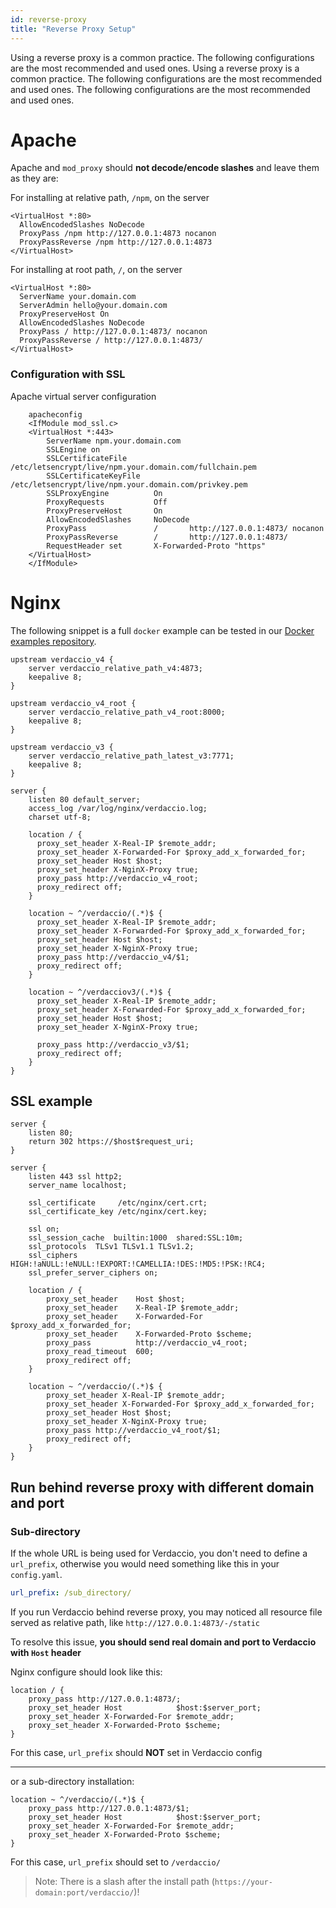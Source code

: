 ```yaml
---
id: reverse-proxy
title: "Reverse Proxy Setup"
---
```


Using a reverse proxy is a common practice. The following configurations are the most recommended and used ones. Using a reverse proxy is a common practice. The following configurations are the most recommended and used ones. The following configurations are the most recommended and used ones.

# Apache

Apache and `mod_proxy` should **not decode/encode slashes** and leave them as they are:

For installing at relative path, `/npm`, on the server

````
<VirtualHost *:80>
  AllowEncodedSlashes NoDecode
  ProxyPass /npm http://127.0.0.1:4873 nocanon
  ProxyPassReverse /npm http://127.0.0.1:4873
</VirtualHost>
````

For installing at root path, `/`, on the server
````
<VirtualHost *:80>
  ServerName your.domain.com
  ServerAdmin hello@your.domain.com
  ProxyPreserveHost On
  AllowEncodedSlashes NoDecode
  ProxyPass / http://127.0.0.1:4873/ nocanon
  ProxyPassReverse / http://127.0.0.1:4873/
</VirtualHost>
````

### Configuration with SSL

Apache virtual server configuration

````
    apacheconfig
    <IfModule mod_ssl.c>
    <VirtualHost *:443>
        ServerName npm.your.domain.com
        SSLEngine on
        SSLCertificateFile      /etc/letsencrypt/live/npm.your.domain.com/fullchain.pem
        SSLCertificateKeyFile   /etc/letsencrypt/live/npm.your.domain.com/privkey.pem
        SSLProxyEngine          On
        ProxyRequests           Off
        ProxyPreserveHost       On
        AllowEncodedSlashes     NoDecode
        ProxyPass               /       http://127.0.0.1:4873/ nocanon
        ProxyPassReverse        /       http://127.0.0.1:4873/
        RequestHeader set       X-Forwarded-Proto "https"
    </VirtualHost>
    </IfModule>
````

# Nginx

The following snippet is a full `docker` example can be tested in our [Docker examples repository](https://github.com/verdaccio/verdaccio/tree/5.x/docker-examples/reverse_proxy/nginx).

````
upstream verdaccio_v4 {
    server verdaccio_relative_path_v4:4873;
    keepalive 8;
}

upstream verdaccio_v4_root {
    server verdaccio_relative_path_v4_root:8000;
    keepalive 8;
}

upstream verdaccio_v3 {
    server verdaccio_relative_path_latest_v3:7771;
    keepalive 8;
}

server {
    listen 80 default_server;
    access_log /var/log/nginx/verdaccio.log;
    charset utf-8;

    location / {
      proxy_set_header X-Real-IP $remote_addr;
      proxy_set_header X-Forwarded-For $proxy_add_x_forwarded_for;
      proxy_set_header Host $host;
      proxy_set_header X-NginX-Proxy true;
      proxy_pass http://verdaccio_v4_root;
      proxy_redirect off;
    }

    location ~ ^/verdaccio/(.*)$ {
      proxy_set_header X-Real-IP $remote_addr;
      proxy_set_header X-Forwarded-For $proxy_add_x_forwarded_for;
      proxy_set_header Host $host;
      proxy_set_header X-NginX-Proxy true;
      proxy_pass http://verdaccio_v4/$1;
      proxy_redirect off;
    }

    location ~ ^/verdacciov3/(.*)$ {
      proxy_set_header X-Real-IP $remote_addr;
      proxy_set_header X-Forwarded-For $proxy_add_x_forwarded_for;
      proxy_set_header Host $host;
      proxy_set_header X-NginX-Proxy true;

      proxy_pass http://verdaccio_v3/$1;
      proxy_redirect off;
    }
}
````

## SSL example

````
server {
    listen 80;
    return 302 https://$host$request_uri;
}

server {
    listen 443 ssl http2;
    server_name localhost;

    ssl_certificate     /etc/nginx/cert.crt;
    ssl_certificate_key /etc/nginx/cert.key;

    ssl on;
    ssl_session_cache  builtin:1000  shared:SSL:10m;
    ssl_protocols  TLSv1 TLSv1.1 TLSv1.2;
    ssl_ciphers HIGH:!aNULL:!eNULL:!EXPORT:!CAMELLIA:!DES:!MD5:!PSK:!RC4;
    ssl_prefer_server_ciphers on;

    location / {
        proxy_set_header    Host $host;
        proxy_set_header    X-Real-IP $remote_addr;
        proxy_set_header    X-Forwarded-For $proxy_add_x_forwarded_for;
        proxy_set_header    X-Forwarded-Proto $scheme;
        proxy_pass          http://verdaccio_v4_root;
        proxy_read_timeout  600;
        proxy_redirect off;
    }

    location ~ ^/verdaccio/(.*)$ {
        proxy_set_header X-Real-IP $remote_addr;
        proxy_set_header X-Forwarded-For $proxy_add_x_forwarded_for;
        proxy_set_header Host $host;
        proxy_set_header X-NginX-Proxy true;
        proxy_pass http://verdaccio_v4_root/$1;
        proxy_redirect off;
    }
}
````

## Run behind reverse proxy with different domain and port

### Sub-directory

If the whole URL is being used for Verdaccio, you don't need to define a `url_prefix`, otherwise you would need something like this in your `config.yaml`.

```yaml
url_prefix: /sub_directory/
```

If you run Verdaccio behind reverse proxy, you may noticed all resource file served as relative path, like `http://127.0.0.1:4873/-/static`

To resolve this issue, **you should send real domain and port to Verdaccio with `Host` header**

Nginx configure should look like this:

```nginx
location / {
    proxy_pass http://127.0.0.1:4873/;
    proxy_set_header Host            $host:$server_port;
    proxy_set_header X-Forwarded-For $remote_addr;
    proxy_set_header X-Forwarded-Proto $scheme;
}
```
For this case, `url_prefix` should **NOT** set in Verdaccio config

---

or a sub-directory installation:

```nginx
location ~ ^/verdaccio/(.*)$ {
    proxy_pass http://127.0.0.1:4873/$1;
    proxy_set_header Host            $host:$server_port;
    proxy_set_header X-Forwarded-For $remote_addr;
    proxy_set_header X-Forwarded-Proto $scheme;
}
```
For this case, `url_prefix` should set to `/verdaccio/`

> Note: There is a slash after the install path (`https://your-domain:port/verdaccio/`)!
